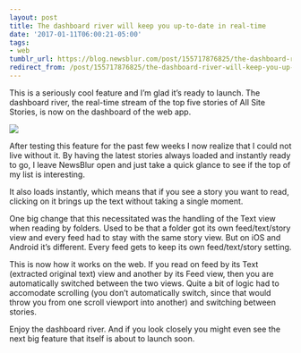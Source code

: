 ```yaml
---
layout: post
title: The dashboard river will keep you up-to-date in real-time
date: '2017-01-11T06:00:21-05:00'
tags:
- web
tumblr_url: https://blog.newsblur.com/post/155717876825/the-dashboard-river-will-keep-you-up-to-date-in
redirect_from: /post/155717876825/the-dashboard-river-will-keep-you-up-to-date-in
---
```

This is a seriously cool feature and I’m glad it’s ready to launch. The dashboard river, the real-time stream of the top five stories of All Site Stories, is now on the dashboard of the web app.

![](http://static.newsblur.com.s3.amazonaws.com/blog/dashboard-river.png)

After testing this feature for the past few weeks I now realize that I could not live without it. By having the latest stories always loaded and instantly ready to go, I leave NewsBlur open and just take a quick glance to see if the top of my list is interesting.

It also loads instantly, which means that if you see a story you want to read, clicking on it brings up the text without taking a single moment.

One big change that this necessitated was the handling of the Text view when reading by folders. Used to be that a folder got its own feed/text/story view and every feed had to stay with the same story view. But on iOS and Android it’s different. Every feed gets to keep its own feed/text/story setting.

This is now how it works on the web. If you read on feed by its Text (extracted original text) view and another by its Feed view, then you are automatically switched between the two views. Quite a bit of logic had to accomodate scrolling (you don’t automatically switch, since that would throw you from one scroll viewport into another) and switching between stories.

Enjoy the dashboard river. And if you look closely you might even see the next big feature that itself is about to launch soon.

